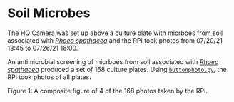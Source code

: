 # Soil Microbes

The HQ Camera was set up above a culture plate with micrboes from soil associated with [*Rhoeo spathacea*](https://en.wikipedia.org/wiki/Tradescantia_spathacea) and the RPi took photos from 07/20/21 13:45 to 07/26/21 16:00.

An antimicrobial screening of micrboes from soil associated with [*Rhoeo spathacea*](https://en.wikipedia.org/wiki/Tradescantia_spathacea) produced a set of 168 culture plates.
Using [`buttonphoto.py`](../scripts/README.md#buttonphoto.py), the RPi took photos of all plates.

Figure 1: A composite figure of 4 of the 168 photos taken by the RPi.